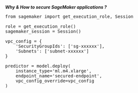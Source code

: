

***Why & How to secure SageMaker applications ?***

<pre>
from sagemaker import get_execution_role, Session

role = get_execution_role()
sagemaker_session = Session()

vpc_config = {
    'SecurityGroupIds': ['sg-xxxxxx'],
    'Subnets': ['subnet-xxxxxx']
}

predictor = model.deploy(
    instance_type='ml.m4.xlarge',
    endpoint_name='secured-endpoint',
    vpc_config_override=vpc_config
)
</pre>